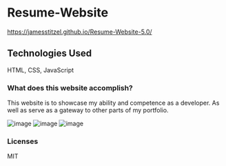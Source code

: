 # Resume-Website

https://jamesstitzel.github.io/Resume-Website-5.0/

## Technologies Used
HTML, CSS, JavaScript

### What does this website accomplish?
This website is to showcase my ability and competence as a developer. As well as serve as a gateway to other parts of my portfolio.

![image](https://user-images.githubusercontent.com/89664909/137026183-40795e86-3b81-4912-9b73-03097805b2ed.png)
![image](https://user-images.githubusercontent.com/89664909/137026716-c253932b-2d67-432c-98e7-551e200299b3.png)
![image](https://user-images.githubusercontent.com/89664909/137026758-858f77f2-b12f-411c-aec6-28f030525c4b.png)


### Licenses
MIT
